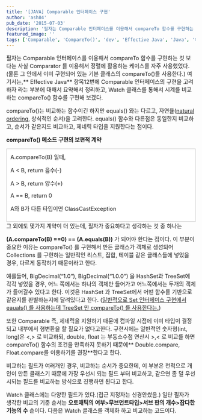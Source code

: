 ```yaml
---
title: '[JAVA] Comparable 인터페이스 구현'
author: 'ash84'
pub_date: '2015-07-03'
description: '필자는 Comparable 인터페이스를 이용해서 compareTo 함수를 구현하는 것 보다는 사실 Comparator 를 이용해서 정렬에 활용하는 케이스를 자주 사용했었다. (물론 그 안에서 이미 구현되어 있는 기본 클래스의 compareTo()를 사용한다.) 여기서는,** Effective Java** 항목12번에 Comparable 인터페이스의 구현을 고려하자 라는 부분에 대해서 요약해서 정리하고, Watch 클래스를 통해서 시계를 비교하는 compareTo() 함수를 구'
featured_image: ''
tags: ['Comparable', 'CompareTo()', 'dev', 'Effective Java', 'Java', '이펙티브 자바', '자바']
---
```



<span style="font-size: 11pt;">필자는 Comparable 인터페이스를 이용해서 compareTo 함수를 구현하는 것 보다는 사실 Comparator 를 이용해서 정렬에 활용하는 케이스를 자주 사용했었다. (물론 그 안에서 이미 구현되어 있는 기본 클래스의 compareTo()를 사용한다.) 여기서는,** Effective Java** 항목12번에 Comparable 인터페이스의 구현을 고려하자 라는 부분에 대해서 요약해서 정리하고, Watch 클래스를 통해서 시계를 비교하는 compareTo() 함수를 구현해 보겠다. </span>

<span style="font-size: 11pt;">compareTo()는 비교하는 함수이긴 하지만 equals() 와는 다르고, 자연율([natural ordering](http://stackoverflow.com/questions/5167928/what-is-natural-ordering-when-we-talk-about-sorting), 상식적인 순서)을 고려한다. equals() 함수와 다른점은 동일한지 비교하고, 순서가 같은지도 비교하고, 제네릭 타입을 지원한다는 점이다. </span>

<span style="font-size: 11pt;">**compareTo() 메소드 구현의 보편적 계약**</span>

<div class="txc-textbox" style="border: 1px solid rgb(203, 203, 203); background-color: rgb(255, 255, 255); padding: 10px;"><span style="font-size: 11pt;">A.compareTo(B) 일때, </span>

<span style="font-size: 11pt;">A < B, return 음수(-)</span>

<span style="font-size: 11pt;">A > B, return 양수(+)</span>

<span style="font-size: 11pt;">A == B, return 0</span>

<span style="font-size: 11pt;">A와 B가 다른 타입이면 ClassCastException</span>

</div><span style="font-size: 11pt;">그 외에도 몇가지 계약이 더 있는데, 필자가 중요하다고 생각하는 것 중 하나는 </span>

<span style="font-size: 11pt;">**(A.compareTo(B) ==0) == (A.equals(B))** 가 되어야 한다는 점이다. 이 부분이 중요한 이유는 compareTo() 를 구현해서 만든 클래스가 객체로 생성되어 Collections 를 구현하는 일반적인 리스트, 집합, 테이블 같은 클래스들에 넣었을 경우, 다르게 동작하기 때문이라고 한다. </span>

<span style="font-size: 11pt;">예를들어, BigDecimal(“1.0”), BigDecimal(“1.0.0”) 을 HashSet과 TreeSet에 각각 넣었을 경우, 어느 쪽에서는 하나의 객체만 들어가고 어느쪽에서는 두개의 객체가 들어갈수 있다고 한다. 이것은 HashSet 과 TreeSet에서 어떤 함수를 기반으로 같은지를 판별하는지에 달려있다고 한다. (</span>[<span style="font-size: 11pt;">일반적으로 Set 인터페이스 구현에서 eauals() 를 사용하는데 TreeSet 만 compareTo() 를 사용한다는.</span>](http://docs.oracle.com/javase/6/docs/api/java/util/TreeSet.html)<span style="font-size: 11pt;">)</span>

<span style="font-size: 11pt;">또한 Comparable<T> 즉, 제네릭을 지원하기 때문에 컴파일 시점에 이미 타입이 결정되고 내부에서 형변환을 할 필요가 없다고한다. 구현시에는 일반적인 숫자형(int, long)은 <,> 로 비교하되, double, float 는 부동소수점 연산시 >,< 로 비교를 하면 compareTo() 함수의 조건을 만족하지 못하기 때문에** Double.compare, Float.compare를 이용하기를 권장**한다고 한다. </span>

<span style="font-size: 11pt;">비교하는 필드가 여러개인 경우, 비교하는 순서가 중요한데, 이 부분은 전적으로 개인이 만든 클래스기 때문에 가장 우선시 되는 필드 부터 비교하고, 같으면 좀 덜 우선시되는 필드를 비교하는 방식으로 진행하면 된다고 한다. </span>

<span style="font-size: 11pt;">  
</span>

<span style="font-size: 11pt;">  
</span>

<script src="https://gist.github.com/4129777.js"></script>

<span style="font-size: 11pt;">Watch 클래스에는 다양한 필드가 있다.(접근 지정자는 신경안썼음.) 일단 필자가 생각한 비교의 기준 순서는 **오토매틱의 여부>무브먼트타입>서브 판의 개수>잡다한 기능의 수** 순이다. 다음은 Watch 클래스를 객체화 하고 비교하는 코드이다. </span>

<script src="https://gist.github.com/4129789.js"></script>



